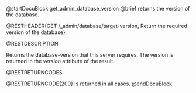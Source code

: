 
@startDocuBlock get_admin_database_version
@brief returns the version of the database.

@RESTHEADER{GET /_admin/database/target-version, Return the required version of the database}

@RESTDESCRIPTION

Returns the database-version that this server requires.
The version is returned in the *version* attribute of the result.

@RESTRETURNCODES

@RESTRETURNCODE{200}
Is returned in all cases.
@endDocuBlock

